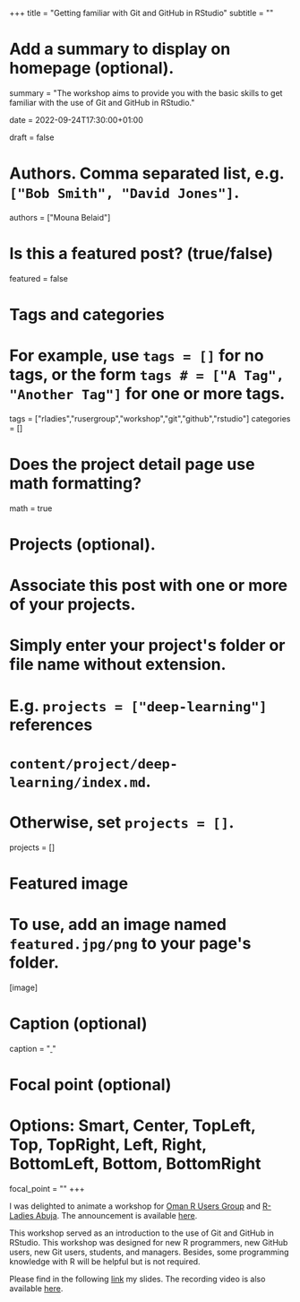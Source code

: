 +++
title = "Getting familiar with Git and GitHub in RStudio"
subtitle = ""

# Add a summary to display on homepage (optional).
summary = "The workshop aims to provide you with the basic skills to get familiar with the use of Git and GitHub in RStudio."

date = 2022-09-24T17:30:00+01:00

draft = false

# Authors. Comma separated list, e.g. `["Bob Smith", "David Jones"]`.
authors = ["Mouna Belaid"]

# Is this a featured post? (true/false)
featured = false


# Tags and categories
# For example, use `tags = []` for no tags, or the form `tags # = ["A Tag", "Another Tag"]` for one or more tags.
tags = ["rladies","rusergroup","workshop","git","github","rstudio"]
categories = []

# Does the project detail page use math formatting?
math = true

# Projects (optional).
#   Associate this post with one or more of your projects.
#   Simply enter your project's folder or file name without extension.
#   E.g. `projects = ["deep-learning"]` references 
#   `content/project/deep-learning/index.md`.
#   Otherwise, set `projects = []`.
projects = []

# Featured image
# To use, add an image named `featured.jpg/png` to your page's folder. 
[image]
  # Caption (optional)
  caption = "[ ]()"
  # Focal point (optional)
  # Options: Smart, Center, TopLeft, Top, TopRight, Left, Right, BottomLeft, Bottom, BottomRight
  focal_point = ""
+++

I was delighted to animate a workshop for [Oman R Users Group](https://www.meetup.com/oman-r-user/) and [R-Ladies Abuja](https://www.meetup.com/rladies-abuja/). The announcement is available [here](https://www.meetup.com/oman-r-user/events/288598836/).

This workshop served as an introduction to the use of Git and GitHub in RStudio. This workshop was designed for new R programmers, new GitHub users, new Git users, students, and managers. Besides, some programming knowledge with R will be helpful but is not required.

Please find in the following [link](https://mounabelaid.github.io/Getting-familiar-with-the-use-of-git-and-github-in-rstudio/) my slides. The recording video is also available [here](https://youtu.be/qbI_Xp_EubA).


